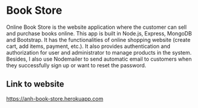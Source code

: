 # Book Store

Online Book Store is the website application where the customer can sell and purchase books online.
This app is built in Node.js, Express, MongoDB and Bootstrap. It has the functionalities of online shopping website (create cart, add items, payment, etc.).
It also provides authentication and authorization for user and administrator to manage products in the system.
Besides, I also use Nodemailer to send automatic email to customers when they successfully sign up or want to reset the password.

## Link to website

https://anh-book-store.herokuapp.com
